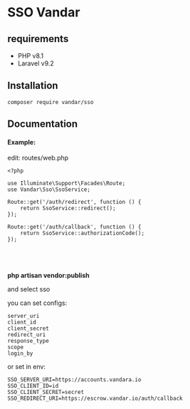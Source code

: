 # <p>SSO Vandar</p>

## requirements

- PHP v8.1
- Laravel v9.2

## Installation
```
composer require vandar/sso
```

## Documentation
<h4>Example:</h4>
<p>edit: routes/web.php</p>

```
<?php

use Illuminate\Support\Facades\Route;
use Vandar\Sso\SsoService;

Route::get('/auth/redirect', function () {
    return SsoService::redirect();
});

Route::get('/auth/callback', function () {
    return SsoService::authorizationCode();
});
```
<br />
<br />
<br />
<strong>php artisan vendor:publish </strong>
<p>and select sso </p>
<p>you can set configs:</p>

```
server_uri
client_id
client_secret
redirect_uri
response_type
scope
login_by
```

<p>or set in env:</p>

```
SSO_SERVER_URI=https://accounts.vandara.io
SSO_CLIENT_ID=id
SSO_CLIENT_SECRET=secret
SSO_REDIRECT_URI=https://escrow.vandar.io/auth/callback
```
